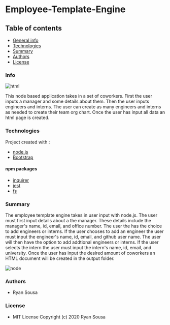 # Employee-Template-Engine

## Table of contents
- [General info](#Info)
- [Technologies](#Technologies)
- [Summary](#Summary)
- [Authors](#Authors)
- [License](#License)

### Info
![html](....)

This node based application takes in a set of coworkers. First the user inputs a manager and some details about them. Then the user inputs engineers and interns. The user can create as many engineers and interns as needed to create their team org chart. Once the user has input all data an html page is created. 

### Technologies

Project created with :
- [node.js](https://nodejs.org/en/)
- [Bootstrap](https://getbootstrap.com/)

#### npm packages
- [inquirer](https://www.npmjs.com/package/inquirer)
- [jest](https://www.npmjs.com/package/jest)
- [fs](https://www.npmjs.com/package/fs)


### Summary

The employee template engine takes in user input with node.js. The user must first input details about a the manager. These details include the manager's name, id, email, and office number. The user the has the choice to add engineers or interns. If the user chooses to add an engineer the user must input the engineer's name, id, email, and github user name. The user will then have the option to add addtional engineers or interns. If the user selects the intern the user must input the intern's name, id, email, and university. Once the user has input the desired amount of coworkers an HTML document will be created in the output folder.

![node](....)

### Authors

- Ryan Sousa

### License

- MIT License Copyright (c) 2020 Ryan Sousa
